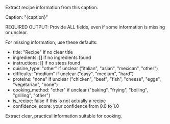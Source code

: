 Extract recipe information from this caption.

Caption: "{caption}"

REQUIRED OUTPUT: Provide ALL fields, even if some information is missing or unclear.

For missing information, use these defaults:
- title: "Recipe" if no clear title
- ingredients: [] if no ingredients found
- instructions: [] if no steps found
- cuisine_type: "other" if unclear ("italian", "asian", "mexican", "other")
- difficulty: "medium" if unclear ("easy", "medium", "hard")
- proteins: "none" if unclear ("chicken", "beef", "fish", "cheese", "eggs", "vegetarian", "none")
- cooking_method: "other" if unclear ("baking", "frying", "boiling", "grilling", "other")
- is_recipe: false if this is not actually a recipe
- confidence_score: your confidence from 0.0 to 1.0


Extract clear, practical information suitable for cooking.
